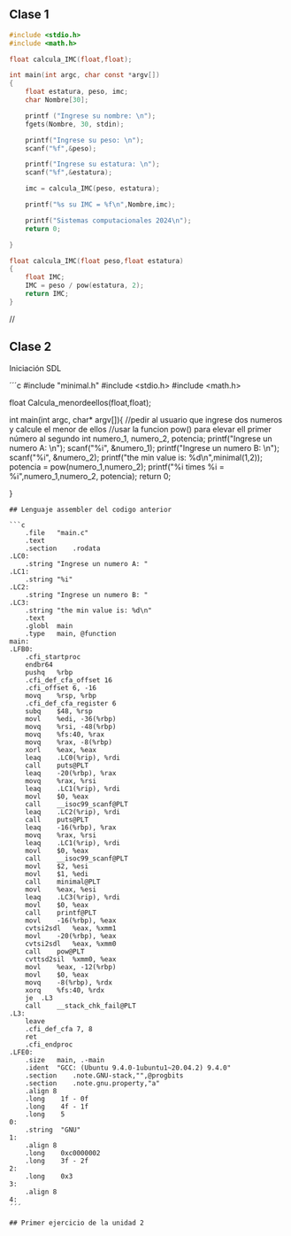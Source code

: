 ## Clase 1 

```c
#include <stdio.h>
#include <math.h>

float calcula_IMC(float,float);

int main(int argc, char const *argv[])
{
    float estatura, peso, imc;
    char Nombre[30];

    printf ("Ingrese su nombre: \n");
    fgets(Nombre, 30, stdin);

    printf("Ingrese su peso: \n");
    scanf("%f",&peso);

    printf("Ingrese su estatura: \n");
    scanf("%f",&estatura);

    imc = calcula_IMC(peso, estatura);

    printf("%s su IMC = %f\n",Nombre,imc);

    printf("Sistemas computacionales 2024\n");
    return 0;

}

float calcula_IMC(float peso,float estatura)
{
    float IMC;
    IMC = peso / pow(estatura, 2);
    return IMC;
}
```
//
## Clase 2
Iniciación SDL

´´´c
#include "minimal.h"
#include <stdio.h>
#include <math.h>

float Calcula_menordeellos(float,float);

int main(int argc, char* argv[]){
    //pedir al usuario que ingrese dos numeros y calcule el menor de ellos
    //usar la funcion pow() para elevar ell primer número al segundo
    int numero_1, numero_2, potencia;
    printf("Ingrese un numero A: \n");
    scanf("%i", &numero_1);
    printf("Ingrese un numero B: \n");
    scanf("%i", &numero_2);
    printf("the min value is: %d\n",minimal(1,2));
    potencia = pow(numero_1,numero_2);
    printf("%i times %i = %i",numero_1,numero_2, potencia);
    return 0;

}
```
## Lenguaje assembler del codigo anterior

```c
	.file	"main.c"
	.text
	.section	.rodata
.LC0:
	.string	"Ingrese un numero A: "
.LC1:
	.string	"%i"
.LC2:
	.string	"Ingrese un numero B: "
.LC3:
	.string	"the min value is: %d\n"
	.text
	.globl	main
	.type	main, @function
main:
.LFB0:
	.cfi_startproc
	endbr64
	pushq	%rbp
	.cfi_def_cfa_offset 16
	.cfi_offset 6, -16
	movq	%rsp, %rbp
	.cfi_def_cfa_register 6
	subq	$48, %rsp
	movl	%edi, -36(%rbp)
	movq	%rsi, -48(%rbp)
	movq	%fs:40, %rax
	movq	%rax, -8(%rbp)
	xorl	%eax, %eax
	leaq	.LC0(%rip), %rdi
	call	puts@PLT
	leaq	-20(%rbp), %rax
	movq	%rax, %rsi
	leaq	.LC1(%rip), %rdi
	movl	$0, %eax
	call	__isoc99_scanf@PLT
	leaq	.LC2(%rip), %rdi
	call	puts@PLT
	leaq	-16(%rbp), %rax
	movq	%rax, %rsi
	leaq	.LC1(%rip), %rdi
	movl	$0, %eax
	call	__isoc99_scanf@PLT
	movl	$2, %esi
	movl	$1, %edi
	call	minimal@PLT
	movl	%eax, %esi
	leaq	.LC3(%rip), %rdi
	movl	$0, %eax
	call	printf@PLT
	movl	-16(%rbp), %eax
	cvtsi2sdl	%eax, %xmm1
	movl	-20(%rbp), %eax
	cvtsi2sdl	%eax, %xmm0
	call	pow@PLT
	cvttsd2sil	%xmm0, %eax
	movl	%eax, -12(%rbp)
	movl	$0, %eax
	movq	-8(%rbp), %rdx
	xorq	%fs:40, %rdx
	je	.L3
	call	__stack_chk_fail@PLT
.L3:
	leave
	.cfi_def_cfa 7, 8
	ret
	.cfi_endproc
.LFE0:
	.size	main, .-main
	.ident	"GCC: (Ubuntu 9.4.0-1ubuntu1~20.04.2) 9.4.0"
	.section	.note.GNU-stack,"",@progbits
	.section	.note.gnu.property,"a"
	.align 8
	.long	 1f - 0f
	.long	 4f - 1f
	.long	 5
0:
	.string	 "GNU"
1:
	.align 8
	.long	 0xc0000002
	.long	 3f - 2f
2:
	.long	 0x3
3:
	.align 8
4:
´´´

## Primer ejercicio de la unidad 2
